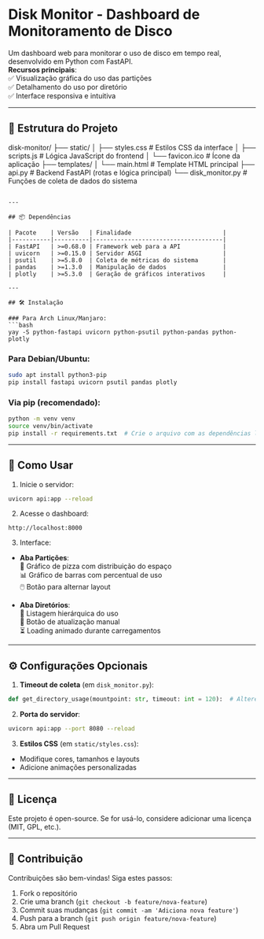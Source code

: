 
# Disk Monitor - Dashboard de Monitoramento de Disco

Um dashboard web para monitorar o uso de disco em tempo real, desenvolvido em Python com FastAPI.  
**Recursos principais**:  
✅ Visualização gráfica do uso das partições  
✅ Detalhamento do uso por diretório  
✅ Interface responsiva e intuitiva  

---

## 📁 Estrutura do Projeto

disk-monitor/
├── static/
│   ├── styles.css        # Estilos CSS da interface
│   ├── scripts.js        # Lógica JavaScript do frontend
│   └── favicon.ico       # Ícone da aplicação
├── templates/
│   └── main.html         # Template HTML principal
├── api.py                # Backend FastAPI (rotas e lógica principal)
└── disk_monitor.py       # Funções de coleta de dados do sistema
```

---

## 📦 Dependências

| Pacote    | Versão   | Finalidade                          |
|-----------|----------|-------------------------------------|
| FastAPI   | >=0.68.0 | Framework web para a API            |
| uvicorn   | >=0.15.0 | Servidor ASGI                       |
| psutil    | >=5.8.0  | Coleta de métricas do sistema       |
| pandas    | >=1.3.0  | Manipulação de dados                |
| plotly    | >=5.3.0  | Geração de gráficos interativos     |

---

## 🛠️ Instalação

### Para Arch Linux/Manjaro:
```bash
yay -S python-fastapi uvicorn python-psutil python-pandas python-plotly
```

### Para Debian/Ubuntu:
```bash
sudo apt install python3-pip
pip install fastapi uvicorn psutil pandas plotly
```

### Via pip (recomendado):
```bash
python -m venv venv
source venv/bin/activate
pip install -r requirements.txt  # Crie o arquivo com as dependências listadas acima
```

---

## 🚀 Como Usar

1. Inicie o servidor:
```bash
uvicorn api:app --reload
```

2. Acesse o dashboard:
```
http://localhost:8000
```

3. Interface:
- **Aba Partições**:  
  🍰 Gráfico de pizza com distribuição do espaço  
  📊 Gráfico de barras com percentual de uso  
  🖱️ Botão para alternar layout

- **Aba Diretórios**:  
  📂 Listagem hierárquica do uso  
  🔄 Botão de atualização manual  
  ⏳ Loading animado durante carregamentos

---

## ⚙️ Configurações Opcionais

1. **Timeout de coleta** (em `disk_monitor.py`):
```python
def get_directory_usage(mountpoint: str, timeout: int = 120):  # Altere o valor
```

2. **Porta do servidor**:
```bash
uvicorn api:app --port 8080 --reload
```

3. **Estilos CSS** (em `static/styles.css`):
- Modifique cores, tamanhos e layouts
- Adicione animações personalizadas

---

## 📄 Licença
Este projeto é open-source. Se for usá-lo, considere adicionar uma licença (MIT, GPL, etc.).

---

## 🤝 Contribuição
Contribuições são bem-vindas! Siga estes passos:
1. Fork o repositório
2. Crie uma branch (`git checkout -b feature/nova-feature`)
3. Commit suas mudanças (`git commit -am 'Adiciona nova feature'`)
4. Push para a branch (`git push origin feature/nova-feature`)
5. Abra um Pull Request
